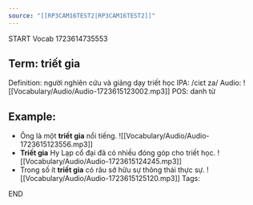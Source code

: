 ```yaml
---
source: "[[RP3CAM16TEST2|RP3CAM16TEST2]]"
---
```

START
Vocab
1723614735553
## Term: triết gia
Definition: người nghiên cứu và giảng dạy triết học
IPA: /ciɛt za/
Audio: ![[Vocabulary/Audio/Audio-1723615123002.mp3]]
POS: danh từ
## Example:
- Ông là một **triết gia** nổi tiếng.
    ![[Vocabulary/Audio/Audio-1723615123556.mp3]] 
- **Triết gia** Hy Lạp cổ đại đã có nhiều đóng góp cho triết học.
     ![[Vocabulary/Audio/Audio-1723615124245.mp3]]
- Trong số ít **triết gia** có râu sở hữu sự thông thái thực sự.
     ![[Vocabulary/Audio/Audio-1723615125120.mp3]] 
Tags:

END
